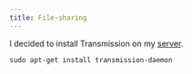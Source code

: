 ```yaml
---
title: File-sharing
---
```


I decided to install Transmission on my [server](/server/).

	sudo apt-get install transmission-daemon